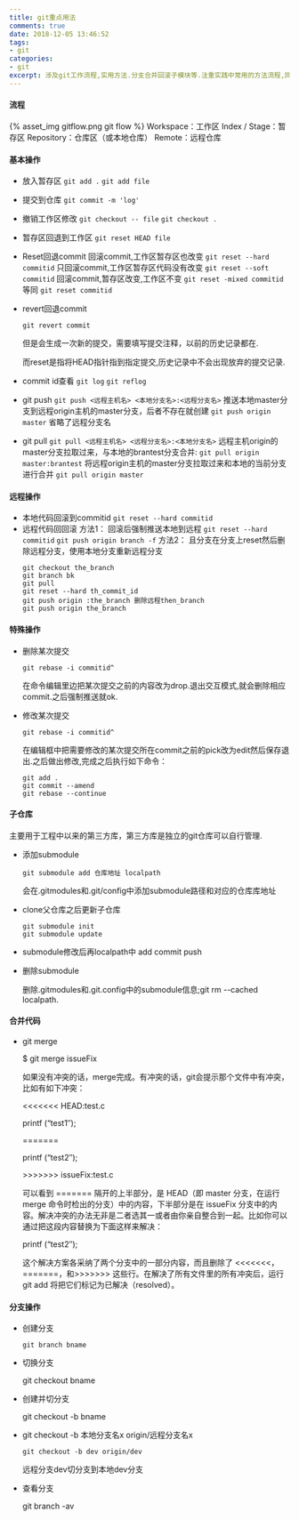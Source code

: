 ```yaml
---
title: git重点用法
comments: true
date: 2018-12-05 13:46:52
tags:
- git
categories:
- git
excerpt: 涉及git工作流程,实用方法.分支合并回滚子模块等.注重实践中常用的方法流程,同时对原理稍作注解.git的实践说明书.
---
```

#### 流程
{% asset_img gitflow.png git flow %}
Workspace：工作区
Index / Stage：暂存区
Repository：仓库区（或本地仓库）
Remote：远程仓库
#### 基本操作
- 放入暂存区
  `git add .`
  `git add file`

- 提交到仓库
  `git commit -m 'log'`

- 撤销工作区修改
  `git checkout -- file`
  `git checkout .`

- 暂存区回退到工作区
  `git reset HEAD file`

- Reset回退commit
  回滚commit,工作区暂存区也改变
  `git reset --hard  commitid`
  只回滚commit,工作区暂存区代码没有改变
  `git reset --soft commitid`
  回滚commit,暂存区改变,工作区不变
  `git reset -mixed commitid` 等同 `git reset commitid`

- revert回退commit

  `git revert commit`

  但是会生成一次新的提交，需要填写提交注释，以前的历史记录都在.

  而reset是指将HEAD指针指到指定提交,历史记录中不会出现放弃的提交记录.

- commit id查看
  `git log`
  `git reflog`

- git push
  `git push <远程主机名> <本地分支名>:<远程分支名>`
  推送本地master分支到远程origin主机的master分支，后者不存在就创建
  `git push origin master` 省略了远程分支名

- git pull
  `git pull <远程主机名> <远程分支名>:<本地分支名>`
  远程主机origin的master分支拉取过来，与本地的brantest分支合并:
  `git pull origin master:brantest`
  将远程origin主机的master分支拉取过来和本地的当前分支进行合并
  `git pull origin master`
#### 远程操作
- 本地代码回滚到commitid
`git reset --hard commitid`
- 远程代码回回滚
  方法1：
  回滚后强制推送本地到远程
  `git reset --hard commitid`
  `git push origin branch -f`
  方法2：
  且分支在分支上reset然后删除远程分支，使用本地分支重新远程分支
  ```
  git checkout the_branch
  git branch bk
  git pull
  git reset --hard th_commit_id
  git push origin :the_branch 删除远程then_branch
  git push origin the_branch
  ```

#### 特殊操作

- 删除某次提交

  `git rebase -i commitid^`

  在命令编辑里边把某次提交之前的内容改为drop.退出交互模式,就会删除相应commit.之后强制推送就ok.

- 修改某次提交

  `git rebase -i commitid^`

  在编辑框中把需要修改的某次提交所在commit之前的pick改为edit然后保存退出.之后做出修改,完成之后执行如下命令：

  ```
  git add .
  git commit --amend
  git rebase --continue
  ```

#### 子仓库

主要用于工程中以来的第三方库，第三方库是独立的git仓库可以自行管理.

- 添加submodule

  `git submodule add 仓库地址 localpath`

  会在.gitmodules和.git/config中添加submodule路径和对应的仓库库地址

- clone父仓库之后更新子仓库

  ```
  git submodule init
  git submodule update
  ```

- submodule修改后再localpath中 add commit push

- 删除submodule

  删除.gitmodules和.git.config中的submodule信息;git rm --cached localpath.  
#### 合并代码

- git merge

  $ git merge issueFix

  如果没有冲突的话，merge完成。有冲突的话，git会提示那个文件中有冲突，比如有如下冲突：

  <<<<<<< HEAD:test.c

  printf (“test1″);

  =======

  printf (“test2″);

  \>>>>>>> issueFix:test.c

  可以看到 ======= 隔开的上半部分，是 HEAD（即 master 分支，在运行 merge 命令时检出的分支）中的内容，下半部分是在 issueFix 分支中的内容。解决冲突的办法无非是二者选其一或者由你亲自整合到一起。比如你可以通过把这段内容替换为下面这样来解决：

  printf (“test2″);

  这个解决方案各采纳了两个分支中的一部分内容，而且删除了 <<<<<<<，=======，和>>>>>>> 这些行。在解决了所有文件里的所有冲突后，运行 git add 将把它们标记为已解决（resolved）。

#### 分支操作

- 创建分支

  `git branch bname`

- 切换分支

  git checkout bname

- 创建并切分支

  git checkout -b bname

- git checkout -b 本地分支名x origin/远程分支名x

  `git checkout -b dev origin/dev`

  远程分支dev切分支到本地dev分支

- 查看分支

  git branch -av

